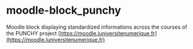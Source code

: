 # moodle-block_punchy

Moodle block displaying standardized informations across the courses of the PUNCHY project [https://moodle.luniversitenumerique.fr](https://moodle.luniversitenumerique.fr)
